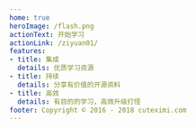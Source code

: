 ```yaml
---
home: true
heroImage: /flash.png
actionText: 开始学习
actionLink: /ziyuan01/
features:
- title: 集成
  details: 优质学习资源
- title: 持续
  details: 分享有价值的开源资料
- title: 高效
  details: 有目的的学习，高效升级打怪
footer: Copyright © 2016 - 2018 cuteximi.com
---
```

